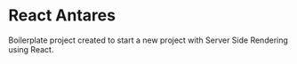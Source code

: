 # React Antares

Boilerplate project created to start a new project with Server Side Rendering using React.